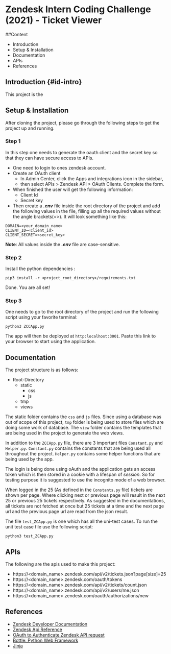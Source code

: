 # Zendesk Intern Coding Challenge (2021) - Ticket Viewer
##Content
- Introduction
- Setup & Installation
- Documentation
- APIs
- References

## Introduction {#id-intro}
This project is the

## Setup & Installation
After cloning the project, please go through the following steps to get the project up and running.
### Step 1
In this step one needs to generate the oauth client and the secret key so that they can have secure access to APIs. 
- One need to login to ones zendesk account. 
- Create an OAuth client 
  - In Admin Center, click the Apps and integrations icon in the sidebar, 
  - then select APIs > Zendesk API > OAuth Clients. Complete the form.
- When finished the user will get the following information:
  - Client Id
  - Secret key
- Then create a ***.env*** file inside the root directory of the project and add the following values in the file, 
filling up all the required values without the angle brackets(*<>*). It will look something like this:    
```
DOMAIN=<your_domain_name>
CLIENT_ID=<client_id>
CLIENT_SECRET=<secret_key>
```
**Note**: All values inside the ***.env*** file are case-sensitive.

### Step 2
Install the python dependencies :
```
pip3 install -r <project_root_directory>/requirements.txt
```
Done. You are all set!

### Step 3
One needs to go to the root directory of the project and run the following script using your favorite terminal:
```
python3 ZCCApp.py
```

The app will then be deployed at `http:localhost:3001`. Paste this link to your browser to start using the application.

## Documentation
The project structure is as follows:
- Root-Directory
  - static
    - css
    - js
  - tmp
  - views
  
The static folder contains the `css` and `js` files. Since using a database was out of scope of this project, `tmp` 
folder is being used to store files which are doing some work of database. The `view` folder contains the templates
that are being used in the project to generate the web views.

In addition to the `ZCCApp.py` file, there are 3 important files `Constant.py` and `Helper.py`. `Constant.py` contains the 
constants that are being used all throughout the project. `Helper.py` contains some helper functions that are being used 
by the app.

The login is being done using oAuth and the application gets an access token which is then stored in a cookie 
with a lifespan of *session*. So for testing purpose it is suggested to use the incognito mode of a web browser.

When logged in the 25 (As defined in the `Constants.py` file) tickets are shown per page. Where clicking next or previous 
page will result in the next 25 or previous 25 tickets respectively. As suggested in the documentations, all tickets 
are not fetched at once but 25 tickets at a time and the next page url and the previous page url are read from the json
result.

The file `test_ZCApp.py` is one which has all the uni-test cases. To run the unit test case file use the following script:
```
python3 test_ZCApp.py
```

## APIs
The following are the apis used to make this project:
- https://<domain_name>.zendesk.com/api/v2/tickets.json?page[size]=25
- https://<domain_name>.zendesk.com/oauth/tokens
- https://<domain_name>.zendesk.com/api/v2/tickets/count.json
- https://<domain_name>.zendesk.com/api/v2/users/me.json
- https://<domain_name>.zendesk.com/oauth/authorizations/new

## References
- [Zendesk Developer Documentation](https://developer.zendesk.com/documentation/)
- [Zendesk Api Reference](https://developer.zendesk.com/api-reference/)
- [OAuth to Authenticate Zendesk API request](https://developer.zendesk.com/documentation/ticketing/working-with-oauth/using-oauth-to-authenticate-zendesk-api-requests-in-a-web-app/)
- [Bottle: Python Web Framework](https://bottlepy.org/docs/dev/)
- [Jinja](https://jinja.palletsprojects.com/en/3.0.x/)